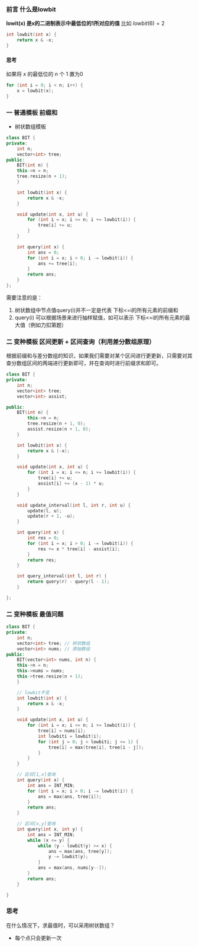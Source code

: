 ### 前言 什么是lowbit
**lowit(x) 是x的二进制表示中最低位的1所对应的值** 比如 $lowbit(6) = 2$
```cpp
int lowbit(int x) {
	return x & -x;
}
```


#### 思考
如果将 $x$ 的最低位的 $n$ 个 $1$ 置为$0$
```cpp
for (int i = 0; i < n; i++) {
	x = lowbit(x);
}
```



### 一 普通模板 前缀和
* 树状数组模板
```cpp
class BIT {
private:
	int n;
	vector<int> tree;
public: 
	BIT(int n) {
    this->n = n;
    tree.resize(n + 1);
	}

	int lowbit(int x) {
		return x & -x;
	}

	void update(int x, int u) {
		for (int i = x; i <= n; i += lowbit(i)) {
			tree[i] += u;
		}
	} 

	int query(int x) {
		int ans = 0;
		for (int i = x; i > 0; i -= lowbit(i)) {
			ans += tree[i];
		}
		return ans;
	}
};
```

需要注意的是：
1. 树状数组中节点值query(i)并不一定是代表 下标<=i的所有元素的前缀和
2. query(i) 可以根据场景来进行抽样赋值，如可以表示 下标<=i的所有元素的最大值（例如力扣第题）



### 二 变种模板 区间更新 + 区间查询（利用差分数组原理）

根据前缀和与差分数组的知识，如果我们需要对某个区间进行更更新，只需要对其查分数组区间的两端进行更新即可，并在查询时进行前缀求和即可。

```cpp
class BIT {
private:
    int n;
    vector<int> tree;
    vector<int> assist;

public:
    BIT(int n) {
        this->n = n;
        tree.resize(n + 1, 0);
        assist.resize(n + 1, 0);
    }

    int lowbit(int x) {
        return x & (-x);
    }

    void update(int x, int u) {
        for (int i = x; i <= n; i += lowbit(i)) {
            tree[i] += u;
            assist[i] += (x - 1) * u;
        }
    }

    void update_interval(int l, int r, int u) {
        update(l, u);
        update(r + 1, -u);
    }

    int query(int x) {
        int res = 0;
        for (int i = x; i > 0; i -= lowbit(i)) {
            res += x * tree[i] - assist[i];
        }
        return res;
    }

    int query_interval(int l, int r) {
        return query(r) - query(l - 1);
    }

};
```



### 二 变种模板 最值问题

```cpp
class BIT {
private:
	int n;
	vector<int> tree; // 树状数组
	vector<int> nums; // 原始数组
public:
	BIT(vector<int> nums, int n) {
    this->n = n;
    this->nums = nums;
    this->tree.resize(n + 1);
	}

	// lowbit不变
	int lowbit(int x) {
		return x & -x;
	}

	void update(int x, int u) {
		for (int i = x; i <= n; i += lowbit(i)) {
			tree[i] = nums[i];
			int lowbiti = lowbit(i);
			for (int j = 0; j < lowbiti; j <= 1) {
				tree[i] = max(tree[i], tree[i - j]);
			}
		}
	}

	// 区间[1,x]查询
	int query(int x) {
		int ans = INT_MIN;
		for (int i = x; i > 0; i -= lowbit(i)) {
			ans = max(ans, tree[i]);
		}
		return ans;
	}

	// 区间[x,y]查询
	int query(int x, int y) {
		int ans = INT_MIN;
		while (x <= y) {
			while (y - lowbit(y) >= x) {
				ans = max(ans, tree[y]);
				y -= lowbit(y);
			}
			ans = max(ans, nums[y--]);
		}
		return ans;
	}

}


```



### 思考

在什么情况下，求最值时，可以采用树状数组？

* 每个点只会更新一次


